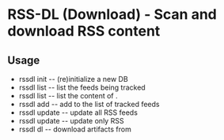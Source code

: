 RSS-DL (Download) - Scan and download RSS content
=================================================

Usage
-----

* rssdl init -- (re)initialize a new DB
* rssdl list -- list the feeds being tracked
* rssdl list <feed-id>  -- list the content of <feed-id>.
* rssdl add <rss-url> -- add <rss-url> to the list of tracked feeds
* rssdl update -- update all RSS feeds
* rssdl update <feed-id> -- update only RSS <feed-id>
* rssdl dl <article-id> -- download artifacts from <article-id>

